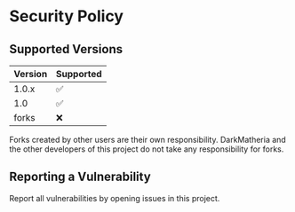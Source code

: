 # Security Policy

## Supported Versions

| Version | Supported          |
| ------- | ------------------ |
| 1.0.x   | :white_check_mark: |
| 1.0     | :white_check_mark: |
| forks   | :x:                |

Forks created by other users are their own responsibility. DarkMatheria and the other developers of this project do not take any responsibility for forks.

## Reporting a Vulnerability

Report all vulnerabilities by opening issues in this project.
